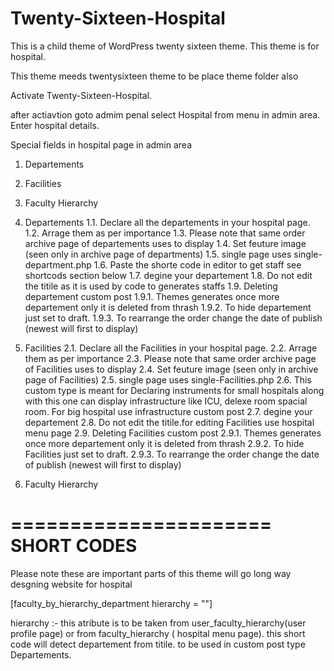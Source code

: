 # Twenty-Sixteen-Hospital
This is a child theme of WordPress twenty sixteen theme.
This theme is for hospital.

This theme meeds twentysixteen theme to be place theme folder also

Activate Twenty-Sixteen-Hospital.

after actiavtion goto admim penal
select Hospital from menu in admin area.
Enter hospital details.

Special fields in hospital page in admin area
1. Departements
2. Facilities
3. Faculty Hierarchy

1. Departements
  1.1. Declare all the departements in your hospital page.
  1.2. Arrage them as per importance
  1.3. Please note that same order archive page of departements uses to display
  1.4. Set feuture image (seen only in archive page of departments)
  1.5. single page uses single-department.php
  1.6. Paste the shorte code in editor to get staff see shortcods section below
  1.7. degine your departement
  1.8. Do not edit the titile as it is used by code to generates staffs
  1.9. Deleting departement custom post
      1.9.1. Themes generates once more departement only it is deleted from thrash
      1.9.2. To hide departement just set to draft.
      1.9.3. To rearrange the order change the date of publish (newest will first to display)

2. Facilities
  2.1. Declare all the Facilities in your hospital page.
  2.2. Arrage them as per importance
  2.3. Please note that same order archive page of Facilities uses to display
  2.4. Set feuture image (seen only in archive page of Facilities)
  2.5. single page uses single-Facilities.php
  2.6. This custom type is meant for Declaring instruments for small hospitals along with this one can display infrastructure like    ICU, delexe room spacial room. For big hospital use infrastructure custom post
  2.7. degine your departement
  2.8. Do not edit the titile.for editing Facilities use hospital menu page
  2.9. Deleting Facilities custom post
      2.9.1. Themes generates once more departement only it is deleted from thrash
      2.9.2. To hide Facilities just set to draft.
      2.9.3. To rearrange the order change the date of publish (newest will first to display)

3. Faculty Hierarchy

======================
SHORT CODES
======================
Please note these are important parts of this theme will go long way desgning website for hospital


[faculty_by_hierarchy_department hierarchy = ""]

hierarchy :- this atribute is to be taken from user_faculty_hierarchy(user profile page) or from faculty_hierarchy ( hospital menu page).
this short code will detect departement from titile.
to be used in custom post type Departements.
